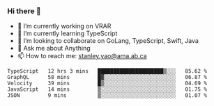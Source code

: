 ### Hi there 👋

- 🔭 I’m currently working on VRAR
- 🌱 I’m currently learning TypeScript
- 👯 I’m looking to collaborate on GoLang, TypeScript, Swift, Java
- 💬 Ask me about Anything
- 📫 How to reach me: stanley.yao@ama.ab.ca


<!--START_SECTION:waka-->
```text
TypeScript   12 hrs 3 mins   █████████████████████▒░░░   85.62 % 
GraphQL      58 mins         █▓░░░░░░░░░░░░░░░░░░░░░░░   06.87 % 
Velocity     39 mins         █▒░░░░░░░░░░░░░░░░░░░░░░░   04.69 % 
JavaScript   14 mins         ▒░░░░░░░░░░░░░░░░░░░░░░░░   01.75 % 
JSON         9 mins          ▒░░░░░░░░░░░░░░░░░░░░░░░░   01.07 % 
```
<!--END_SECTION:waka-->
